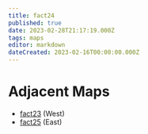```yaml
---
title: fact24
published: true
date: 2023-02-28T21:17:19.000Z
tags: maps
editor: markdown
dateCreated: 2023-02-16T00:00:00.000Z
---
```



# Adjacent Maps
 * [fact23](/maps/fact23) (West)
 * [fact25](/maps/fact25) (East)
